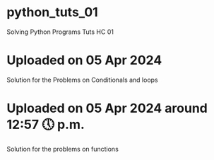 # python_tuts_01
Solving Python Programs Tuts HC 01

# Uploaded on 05 Apr 2024
Solution for the Problems on Conditionals and loops

# Uploaded on 05 Apr 2024 around 12:57 🕔 p.m.
Solution for the problems on functions

